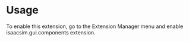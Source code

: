 # Usage

To enable this extension, go to the Extension Manager menu and enable isaacsim.gui.components extension.

